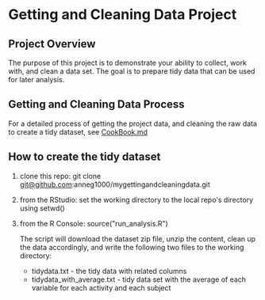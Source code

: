 # Getting and Cleaning Data Project

## Project Overview
The purpose of this project is to demonstrate your ability to collect, work with, and clean a data set. The goal is to prepare tidy data that can be used for later analysis. 

## Getting and Cleaning Data Process
For a detailed process of getting the project data, and cleaning the raw data to create a tidy dataset, see [CookBook.md](CodeBook.md)

## How to create the tidy dataset
1. clone this repo: git clone git@github.com:anneg1000/mygettingandcleaningdata.git
2. from the RStudio: set the working directory to the local repo's directory using setwd()
3. from the R Console: source("run_analysis.R")

    The script will download the dataset zip file, unzip the content, clean up the data accordingly, and write the following two files to the working directory: 
    - tidydata.txt - the tidy data with related columns
    - tidydata_with_average.txt - tidy data set with the average of each variable for each activity and each subject
